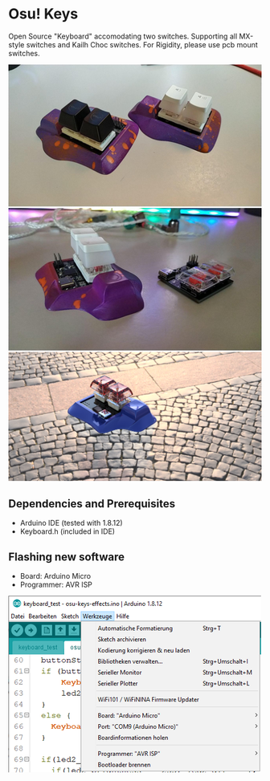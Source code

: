 # Osu! Keys

Open Source "Keyboard" accomodating two switches. Supporting all MX-style switches and Kailh Choc switches.
For Rigidity, please use pcb mount switches.

![alt text](https://github.com/Romanizer/osuswitcher/blob/master/images/osu-keys-1.jpg "Osu! Keys")
![alt text](https://github.com/Romanizer/osuswitcher/blob/master/images/osu-keys-switches.jpg "MX-Style vs Choc")
![alt text](https://github.com/Romanizer/osuswitcher/blob/master/images/osu-keys-render.png "Osu! Keys Render")

## Dependencies and Prerequisites

* Arduino IDE (tested with 1.8.12)
* Keyboard.h  (included in IDE)

## Flashing new software

* Board:        Arduino Micro
* Programmer:   AVR ISP

![alt text](https://github.com/Romanizer/osuswitcher/blob/master/images/arduino_ide_settings.png "Arduino IDE Settings")
